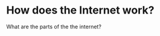 # How does the Internet work?

What are the parts of the the internet?

<!--stackedit_data:
eyJoaXN0b3J5IjpbNzQ3MjQyMzIsNDQxOTM5MTVdfQ==
-->